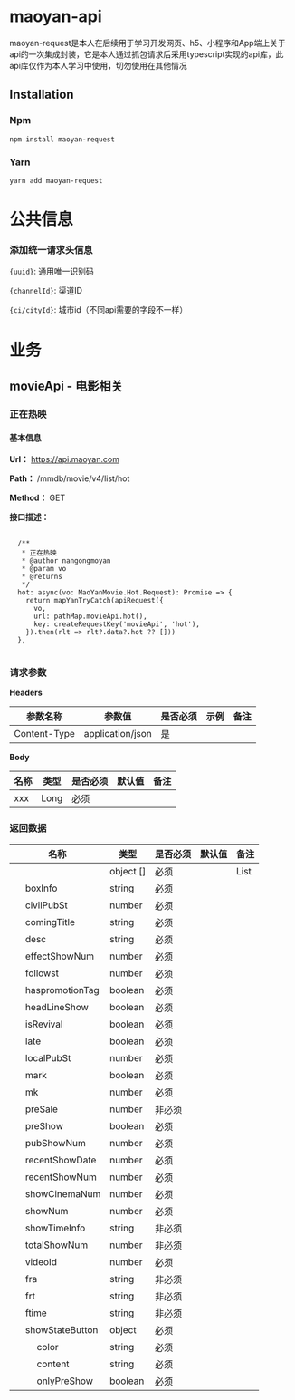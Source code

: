  <h1 class="curproject-name"> maoyan-api </h1>

 maoyan-request是本人在后续用于学习开发网页、h5、小程序和App端上关于api的一次集成封装，它是本人通过抓包请求后采用typescript实现的api库，此api库仅作为本人学习中使用，切勿使用在其他情况

## Installation

### Npm

```
npm install maoyan-request
```
### Yarn

```
yarn add maoyan-request
```

# 公共信息

### **添加统一请求头信息**

`{uuid}`: 通用唯一识别码

`{channelId}`: 渠道ID

`{ci/cityId}`: 城市id（不同api需要的字段不一样）

# 业务

## movieApi - 电影相关

### 正在热映

#### 基本信息

**Url：** https://api.maoyan.com

**Path：** /mmdb/movie/v4/list/hot

**Method：** GET

**接口描述：**
 <pre>
  <code>  
  /**
   * 正在热映
   * @author nangongmoyan
   * @param vo
   * @returns
   */
  hot: async(vo: MaoYanMovie.Hot.Request): Promise<MovieBase.MoviesData> => {
    return mapYanTryCatch<MovieBase.MoviesData>(apiRequest<MaoYanMovie.Hot.Request, MaoYanMovie.MovieResponeseOne>({
      vo,
      url: pathMap.movieApi.hot(),
      key: createRequestKey('movieApi', 'hot'),
    }).then(rlt => rlt?.data?.hot ?? []))
  },
  </code>
</pre>

### 请求参数
**Headers**

| 参数名称  | 参数值  |  是否必须 | 示例  | 备注  |
| ------------ | ------------ | ------------ | ------------ | ------------ |
| Content-Type  |  application/json | 是  |   |   |

**Body**

<table>
  <thead class="ant-table-thead">
    <tr>
      <th key=name>名称</th>
      <th key=type>类型</th>
      <th key=required>是否必须</th>
      <th key=default>默认值</th>
      <th key=desc>备注</th>
    </tr>
  </thead>
  <tbody className="ant-table-tbody">
    <tr key=0-0>
      <td key=0>xxx</td>
      <td key=1>Long</td>
      <td key=2>必须</td>
      <td key=3></td>
      <td key=4>
        <span style="white-space: pre-wrap"></span>
      </td>
    </tr>
  </tbody>
</table>

### 返回数据

<table>
  <thead class="ant-table-thead">
    <tr>
      <th key=name>名称</th>
      <th key=type>类型</th>
      <th key=required>是否必须</th>
      <th key=default>默认值</th>
      <th key=desc>备注</th>
    </tr>
  </thead>
  <tbody className="ant-table-tbody">
    <tr key=0>
      <td key=0></td>
      <td key=1>object []</td>
      <td key=2>必须</td>
      <td key=3></td>
      <td key=4>
        <span style="white-space: pre-wrap">List<MyBankCardListRespVO></span>
      </td>
    </tr>
    <tr key=0-0>
      <td key=0>
        <span style="padding-left: 20px">
          boxInfo
        </span>
      </td>
      <td key=1>string</td>
      <td key=2>必须</td>
      <td key=3></td>
      <td key=4>
        <span style="white-space: pre-wrap"></span>
      </td>
    </tr>
    <tr key=0-1>
      <td key=0>
        <span style="padding-left: 20px">
          civilPubSt
        </span>
      </td>
      <td key=1>number</td>
      <td key=2>必须</td>
      <td key=3></td>
      <td key=4>
        <span style="white-space: pre-wrap"></span>
      </td>
    </tr>
    <tr key=0-2>
      <td key=0>
        <span style="padding-left: 20px">
          comingTitle
        </span>
      </td>
      <td key=1>string</td>
      <td key=2>必须</td>
      <td key=3></td>
      <td key=4>
        <span style="white-space: pre-wrap"></span>
      </td>
    </tr>
    <tr key=0-3>
      <td key=0>
        <span style="padding-left: 20px">
          desc
        </span>
      </td>
      <td key=1>string</td>
      <td key=2>必须</td>
      <td key=3></td>
      <td key=4>
        <span style="white-space: pre-wrap"></span>
      </td>
    </tr>
    <tr key=0-4>
      <td key=0>
        <span style="padding-left: 20px">
          effectShowNum
        </span>
      </td>
      <td key=1>number</td>
      <td key=2>必须</td>
      <td key=3></td>
      <td key=4>
        <span style="white-space: pre-wrap"></span>
      </td>
    </tr>
    <tr key=0-5>
      <td key=0>
        <span style="padding-left: 20px">
          followst
        </span>
      </td>
      <td key=1>number</td>
      <td key=2>必须</td>
      <td key=3></td>
      <td key=4>
        <span style="white-space: pre-wrap"></span>
      </td>
    </tr>
    <tr key=0-6>
      <td key=0>
        <span style="padding-left: 20px">
          haspromotionTag
        </span>
      </td>
      <td key=1>boolean</td>
      <td key=2>必须</td>
      <td key=3></td>
      <td key=4>
        <span style="white-space: pre-wrap"></span>
      </td>
    </tr>
    <tr key=0-7>
      <td key=0>
        <span style="padding-left: 20px">
          headLineShow
        </span>
      </td>
      <td key=1>boolean</td>
      <td key=2>必须</td>
      <td key=3></td>
      <td key=4>
        <span style="white-space: pre-wrap"></span>
      </td>
    </tr>
    <tr key=0-8>
      <td key=0>
        <span style="padding-left: 20px">
          isRevival
        </span>
      </td>
      <td key=1>boolean</td>
      <td key=2>必须</td>
      <td key=3></td>
      <td key=4>
        <span style="white-space: pre-wrap"></span>
      </td>
    </tr>
    <tr key=0-9>
      <td key=0>
        <span style="padding-left: 20px">
          late
        </span>
      </td>
      <td key=1>boolean</td>
      <td key=2>必须</td>
      <td key=3></td>
      <td key=4>
        <span style="white-space: pre-wrap"></span>
      </td>
    </tr>
    <tr key=0-10>
      <td key=0>
        <span style="padding-left: 20px">
          localPubSt
        </span>
      </td>
      <td key=1>number</td>
      <td key=2>必须</td>
      <td key=3></td>
      <td key=4>
        <span style="white-space: pre-wrap"></span>
      </td>
    </tr>
    <tr key=0-11>
      <td key=0>
        <span style="padding-left: 20px">
          mark
        </span>
      </td>
      <td key=1>boolean</td>
      <td key=2>必须</td>
      <td key=3></td>
      <td key=4>
        <span style="white-space: pre-wrap"></span>
      </td>
    </tr>
    <tr key=0-12>
      <td key=0>
        <span style="padding-left: 20px">
          mk
        </span>
      </td>
      <td key=1>number</td>
      <td key=2>必须</td>
      <td key=3></td>
      <td key=4>
        <span style="white-space: pre-wrap"></span>
      </td>
    </tr>
    <tr key=0-13>
      <td key=0>
        <span style="padding-left: 20px">
          preSale
        </span>
      </td>
      <td key=1>number</td>
      <td key=2>非必须</td>
      <td key=3></td>
      <td key=4>
        <span style="white-space: pre-wrap"></span>
      </td>
    </tr>
    <tr key=0-14>
      <td key=0>
        <span style="padding-left: 20px">
          preShow
        </span>
      </td>
      <td key=1>boolean</td>
      <td key=2>必须</td>
      <td key=3></td>
      <td key=4>
        <span style="white-space: pre-wrap"></span>
      </td>
    </tr>
    <tr key=0-15>
      <td key=0>
        <span style="padding-left: 20px">
          pubShowNum
        </span>
      </td>
      <td key=1>number</td>
      <td key=2>必须</td>
      <td key=3></td>
      <td key=4>
        <span style="white-space: pre-wrap"></span>
      </td>
    </tr>
    <tr key=0-16>
      <td key=0>
        <span style="padding-left: 20px">
          recentShowDate
        </span>
      </td>
      <td key=1>number</td>
      <td key=2>必须</td>
      <td key=3></td>
      <td key=4>
        <span style="white-space: pre-wrap"></span>
      </td>
    </tr>
    <tr key=0-17>
      <td key=0>
        <span style="padding-left: 20px">
          recentShowNum
        </span>
      </td>
      <td key=1>number</td>
      <td key=2>必须</td>
      <td key=3></td>
      <td key=4>
        <span style="white-space: pre-wrap"></span>
      </td>
    </tr>
    <tr key=0-18>
      <td key=0>
        <span style="padding-left: 20px">
          showCinemaNum
        </span>
      </td>
      <td key=1>number</td>
      <td key=2>必须</td>
      <td key=3></td>
      <td key=4>
        <span style="white-space: pre-wrap"></span>
      </td>
    </tr>
    <tr key=0-19>
      <td key=0>
        <span style="padding-left: 20px">
          showNum
        </span>
      </td>
      <td key=1>number</td>
      <td key=2>必须</td>
      <td key=3></td>
      <td key=4>
        <span style="white-space: pre-wrap"></span>
      </td>
    </tr>
    <tr key=0-20>
      <td key=0>
        <span style="padding-left: 20px">
          showTimeInfo
        </span>
      </td>
      <td key=1>string</td>
      <td key=2>非必须</td>
      <td key=3></td>
      <td key=4>
        <span style="white-space: pre-wrap"></span>
      </td>
    </tr>
    <tr key=0-21>
      <td key=0>
        <span style="padding-left: 20px">
          totalShowNum
        </span>
      </td>
      <td key=1>number</td>
      <td key=2>非必须</td>
      <td key=3></td>
      <td key=4>
        <span style="white-space: pre-wrap"></span>
      </td>
    </tr>
    <tr key=0-22>
      <td key=0>
        <span style="padding-left: 20px">
          videoId
        </span>
      </td>
      <td key=1>number</td>
      <td key=2>必须</td>
      <td key=3></td>
      <td key=4>
        <span style="white-space: pre-wrap"></span>
      </td>
    </tr>
    <tr key=0-23>
      <td key=0>
        <span style="padding-left: 20px">
          fra
        </span>
      </td>
      <td key=1>string</td>
      <td key=2>非必须</td>
      <td key=3></td>
      <td key=4>
        <span style="white-space: pre-wrap"></span>
      </td>
    </tr>
    <tr key=0-24>
      <td key=0>
        <span style="padding-left: 20px">
          frt
        </span>
      </td>
      <td key=1>string</td>
      <td key=2>非必须</td>
      <td key=3></td>
      <td key=4>
        <span style="white-space: pre-wrap"></span>
      </td>
    </tr>
    <tr key=0-25>
      <td key=0>
        <span style="padding-left: 20px">
          ftime
        </span>
      </td>
      <td key=1>string</td>
      <td key=2>非必须</td>
      <td key=3></td>
      <td key=4>
        <span style="white-space: pre-wrap"></span>
      </td>
    </tr>
    <tr key=0-26>
      <td key=0>
        <span style="padding-left: 20px">
          showStateButton
        </span>
      </td>
      <td key=1>object</td>
      <td key=2>必须</td>
      <td key=3></td>
      <td key=4>
        <span style="white-space: pre-wrap"></span>
      </td>
    </tr>
    <tr key=0-26-0>
      <td key=0>
        <span style="padding-left: 20px">
          <span style="color: #8c8a8a"> </span> color
        </span>
      </td>
      <td key=1>string</td>
      <td key=2>必须</td>
      <td key=3></td>
      <td key=4>
      <span style="white-space: pre-wrap"></span>
      </td>
    </tr>
    <tr key=0-26-1>
      <td key=0>
        <span style="padding-left: 20px">
          <span style="color: #8c8a8a"> </span> content
        </span>
      </td>
      <td key=1>string</td>
      <td key=2>必须</td>
      <td key=3></td>
      <td key=4>
      <span style="white-space: pre-wrap"></span>
      </td>
    </tr>
    <tr key=0-26-2>
      <td key=0>
        <span style="padding-left: 20px">
          <span style="color: #8c8a8a"> </span> onlyPreShow
        </span>
      </td>
      <td key=1>boolean</td>
      <td key=2>必须</td>
      <td key=3></td>
      <td key=4>
      <span style="white-space: pre-wrap"></span>
      </td>
    </tr>
  </tbody>
</table>